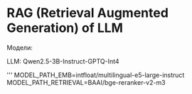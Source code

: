 # RAG (Retrieval Augmented Generation) of LLM

Модели:

LLM: Qwen2.5-3B-Instruct-GPTQ-Int4


'''
MODEL_PATH_EMB=intfloat/multilingual-e5-large-instruct
MODEL_PATH_RETRIEVAL=BAAI/bge-reranker-v2-m3
```